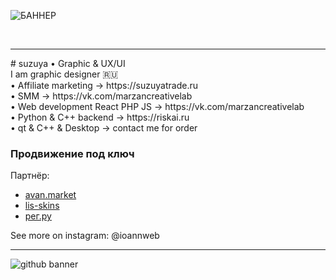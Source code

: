 ![БАННЕР](https://github.com/user-attachments/assets/64a77f73-2d14-4459-831d-03e64403a4b3)



<br/>
<hr>
# suzuya • Graphic & UX/UI
<br/>
I am graphic designer 🇷🇺<br/>  
• Affiliate marketing → https://suzuyatrade.ru<br/>
• SMM → https://vk.com/marzancreativelab<br/>
• Web development React PHP JS → https://vk.com/marzancreativelab<br/>
• Python & C++ backend → https://riskai.ru<br/>
• qt & C++ & Desktop → contact me for order<br/>


### Продвижение под ключ

Партнёр:
- [avan.market](https://avan.market)
- [lis-skins](https://lis-skins)
- [рег.ру](https://reg.ru)

See more on instagram: @ioannweb
<br/>
<hr>

![github banner](https://github.com/user-attachments/assets/2a51e482-85a5-4b2b-bc62-e9bed581e24d)



